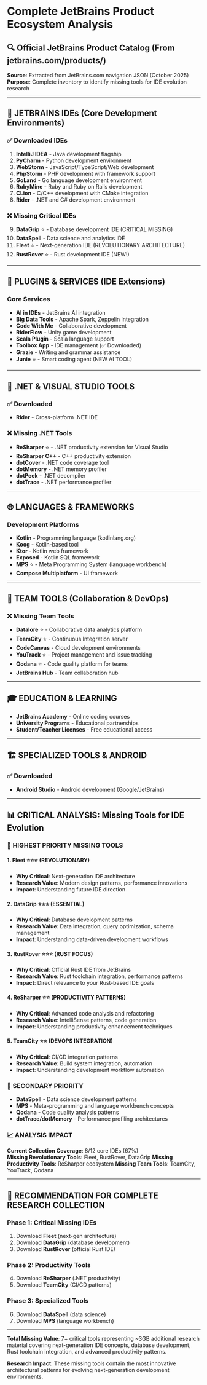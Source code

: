 # Complete JetBrains Product Ecosystem Analysis

## 🔍 Official JetBrains Product Catalog (From jetbrains.com/products/)

**Source**: Extracted from JetBrains.com navigation JSON (October 2025)  
**Purpose**: Complete inventory to identify missing tools for IDE evolution research

---

## 🏢 **JETBRAINS IDEs** (Core Development Environments)

### ✅ **Downloaded IDEs**
1. **IntelliJ IDEA** - Java development flagship
2. **PyCharm** - Python development environment  
3. **WebStorm** - JavaScript/TypeScript/Web development
4. **PhpStorm** - PHP development with framework support
5. **GoLand** - Go language development environment
6. **RubyMine** - Ruby and Ruby on Rails development
7. **CLion** - C/C++ development with CMake integration
8. **Rider** - .NET and C# development environment

### ❌ **Missing Critical IDEs**
9. **DataGrip** ⭐ - Database development IDE (CRITICAL MISSING)
10. **DataSpell** - Data science and analytics IDE
11. **Fleet** ⭐ - Next-generation IDE (REVOLUTIONARY ARCHITECTURE)
12. **RustRover** ⭐ - Rust development IDE (NEW!)

---

## 🔧 **PLUGINS & SERVICES** (IDE Extensions)

### Core Services
- **AI in IDEs** - JetBrains AI integration
- **Big Data Tools** - Apache Spark, Zeppelin integration
- **Code With Me** - Collaborative development
- **RiderFlow** - Unity game development
- **Scala Plugin** - Scala language support  
- **Toolbox App** - IDE management (✅ Downloaded)
- **Grazie** - Writing and grammar assistance
- **Junie** ⭐ - Smart coding agent (NEW AI TOOL)

---

## 🎯 **.NET & VISUAL STUDIO TOOLS**

### ✅ **Downloaded**
- **Rider** - Cross-platform .NET IDE

### ❌ **Missing .NET Tools**
- **ReSharper** ⭐ - .NET productivity extension for Visual Studio
- **ReSharper C++** - C++ productivity extension
- **dotCover** - .NET code coverage tool
- **dotMemory** - .NET memory profiler  
- **dotPeek** - .NET decompiler
- **dotTrace** - .NET performance profiler

---

## 🌐 **LANGUAGES & FRAMEWORKS**

### Development Platforms
- **Kotlin** - Programming language (kotlinlang.org)
- **Koog** - Kotlin-based tool
- **Ktor** - Kotlin web framework
- **Exposed** - Kotlin SQL framework
- **MPS** ⭐ - Meta Programming System (language workbench)
- **Compose Multiplatform** - UI framework

---

## 👥 **TEAM TOOLS** (Collaboration & DevOps)

### ❌ **Missing Team Tools**
- **Datalore** ⭐ - Collaborative data analytics platform
- **TeamCity** ⭐ - Continuous Integration server  
- **CodeCanvas** - Cloud development environments
- **YouTrack** ⭐ - Project management and issue tracking
- **Qodana** ⭐ - Code quality platform for teams
- **JetBrains Hub** - Team collaboration hub

---

## 🎓 **EDUCATION & LEARNING**

- **JetBrains Academy** - Online coding courses
- **University Programs** - Educational partnerships
- **Student/Teacher Licenses** - Free educational access

---

## 🏗️ **SPECIALIZED TOOLS & ANDROID**

### ✅ **Downloaded**
- **Android Studio** - Android development (Google/JetBrains)

---

## 📊 **CRITICAL ANALYSIS: Missing Tools for IDE Evolution**

### 🎯 **HIGHEST PRIORITY MISSING TOOLS**

#### 1. **Fleet** ⭐⭐⭐ (REVOLUTIONARY)
- **Why Critical**: Next-generation IDE architecture
- **Research Value**: Modern design patterns, performance innovations
- **Impact**: Understanding future IDE direction

#### 2. **DataGrip** ⭐⭐⭐ (ESSENTIAL) 
- **Why Critical**: Database development patterns
- **Research Value**: Data integration, query optimization, schema management
- **Impact**: Understanding data-driven development workflows

#### 3. **RustRover** ⭐⭐⭐ (RUST FOCUS)
- **Why Critical**: Official Rust IDE from JetBrains
- **Research Value**: Rust toolchain integration, performance patterns
- **Impact**: Direct relevance to your Rust-based IDE goals

#### 4. **ReSharper** ⭐⭐ (PRODUCTIVITY PATTERNS)
- **Why Critical**: Advanced code analysis and refactoring
- **Research Value**: IntelliSense patterns, code generation
- **Impact**: Understanding productivity enhancement techniques

#### 5. **TeamCity** ⭐⭐ (DEVOPS INTEGRATION)
- **Why Critical**: CI/CD integration patterns
- **Research Value**: Build system integration, automation
- **Impact**: Understanding development workflow automation

### 🔧 **SECONDARY PRIORITY**
- **DataSpell** - Data science development patterns
- **MPS** - Meta-programming and language workbench concepts
- **Qodana** - Code quality analysis patterns
- **dotTrace/dotMemory** - Performance profiling architectures

### 📈 **ANALYSIS IMPACT**

**Current Collection Coverage**: 8/12 core IDEs (67%)  
**Missing Revolutionary Tools**: Fleet, RustRover, DataGrip
**Missing Productivity Tools**: ReSharper ecosystem
**Missing Team Tools**: TeamCity, YouTrack, Qodana

---

## 🎯 **RECOMMENDATION FOR COMPLETE RESEARCH COLLECTION**

### **Phase 1: Critical Missing IDEs** 
1. Download **Fleet** (next-gen architecture)
2. Download **DataGrip** (database development)  
3. Download **RustRover** (official Rust IDE)

### **Phase 2: Productivity Tools**
4. Download **ReSharper** (.NET productivity)
5. Download **TeamCity** (CI/CD patterns)

### **Phase 3: Specialized Tools**
6. Download **DataSpell** (data science)
7. Download **MPS** (language workbench)

---

**Total Missing Value**: 7+ critical tools representing ~3GB additional research material covering next-generation IDE concepts, database development, Rust toolchain integration, and advanced productivity patterns.

**Research Impact**: These missing tools contain the most innovative architectural patterns for evolving next-generation development environments.